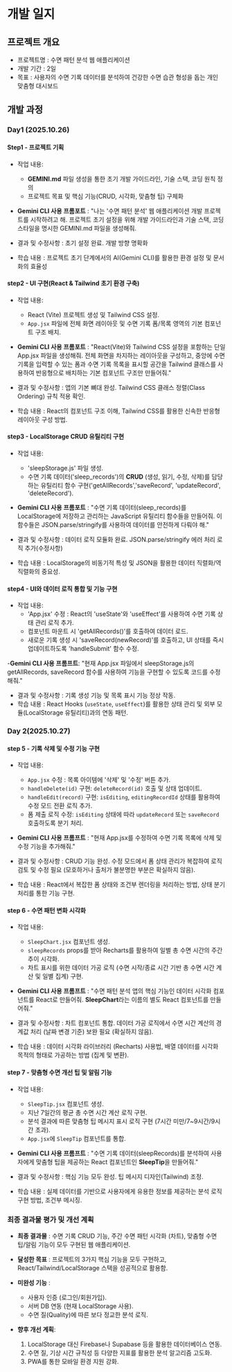 # 개발 일지

## 프로젝트 개요
- 프로젝트명 : 수면 패턴 분석 웹 애플리케이션
- 개발 기간 : 2일
- 목표 : 사용자의 수면 기록 데이터를 분석하여 건강한 수면 습관 형성을 돕는 개인 맞춤형 대시보드

## 개발 과정

### Day1 (2025.10.26)

#### Step1 - 프로젝트 기획
- 작업 내용:
    - **GEMINI.md** 파일 생성을 통한 초기 개발 가이드라인, 기술 스택, 코딩 원칙 정의
    - 프로젝트 목표 및 핵심 기능(CRUD, 시각화, 맞춤형 팁) 구체화
    
- **Gemini CLI 사용 프롬포트** : "나는 '수면 패턴 분석' 웹 애플리케이션 개발 프로젝트를 시작하려고 해. 프로젝트 초기 설정을 위해 개발 가이드라인과 기술 스택, 코딩 스타일을 명시한 GEMINI.md 파일을 생성해줘.

- 결과 및 수정사항 : 초기 설정 완료. 개발 방향 명확화
- 학습 내용 : 프로젝트 초기 단계에서의 AI(Gemini CLI)를 활용한 환경 설정 및 문서화의 효율성

#### step2 - UI 구현(React & Tailwind 초기 환경 구축)
- 작업 내용:
    - React (Vite) 프로젝트 생성 및 Tailwind CSS 설정.
    - `App.jsx` 파일에 전체 화면 레이아웃 및 수면 기록 폼/목록 영역의 기본 컴포넌트 구조 배치.

- **Gemini CLI 사용 프롬포트** : "React(Vite)와 Tailwind CSS 설정을 포함하는 단일 App.jsx 파일을 생성해줘. 전체 화면을 차지하는 레이아웃을 구성하고, 중앙에 수면 기록을 입력할 수 있는 폼과 수면 기록 목록을 표시할 공간을 Tailwind 클래스를 사용하여 반응형으로 배치하는 기본 컴포넌트 구조만 만들어줘."

- 결과 및 수정사항 : 앱의 기본 뼈대 완성. Tailwind CSS 클래스 정렬(Class Ordering) 규칙 적용 확인.
- 학습 내용 : React의 컴포넌트 구조 이해, Tailwind CSS를 활용한 신속한 반응형 레이아웃 구성 방법.

#### step3 - LocalStorage CRUD 유틸리티 구현
- 작업 내용:
    - 'sleepStorage.js' 파일 생성.
    - 수면 기록 데이터('sleep_records')의 **CRUD** (생성, 읽기, 수정, 삭제)를 담당하는 유틸리티 함수 구현('getAllRecords','saveRecord', 'updateRecord', 'deleteRecord').

- **Gemini CLI 사용 프롬포트** : "수면 기록 데이터(sleep_records)를 LocalStorage에 저장하고 관리하는 JavaScript 유틸리티 함수들을 만들어줘. 이 함수들은 JSON.parse/stringify를 사용하여 데이터를 안전하게 다뤄야 해."

- 결과 및 수정사항 : 데이터 로직 모듈화 완료. JSON.parse/stringify 에러 처리 로직 추가(수정사항)
- 학습 내용 : LocalStorage의 비동기적 특성 및 JSON을 활용한 데이터 직렬화/역직렬화의 중요성.

#### step4 - UI와 데이터 로직 통합 및 기능 구현
- 작업 내용:
    - 'App.jsx' 수정 : React의 'useState'와 'useEffect'를 사용하여 수면 기록 상태 관리 로직 추가.
    - 컴포넌트 마운트 시 'getAllRecords()'를 호출하여 데이터 로드.
    - 새로운 기록 생성 시 'saveRecord(newRecord)'를 호출하고, UI 상태를 즉시 업데이트하도록 'handleSubmit' 함수 수정.

-**Gemini CLI 사용 프롬프트**: "현재 App.jsx 파일에서 sleepStorage.js의 getAllRecords, saveRecord 함수를 사용하여 기능을 구현할 수 있도록 코드를 수정해줘."

- 결과 및 수정사항 : 기록 생성 기능 및 목록 표시 기능 정상 작동.
- 학습 내용 : React Hooks (`useState`, `useEffect`)를 활용한 상태 관리 및 외부 모듈(LocalStorage 유틸리티)과의 연동 패턴.

### Day 2(2025.10.27)

#### step 5 - 기록 삭제 및 수정 기능 구현
- 작업 내용:
    - `App.jsx` 수정 : 목록 아이템에 '삭제' 및 '수정' 버튼 추가.
    - `handleDelete(id)` 구현: `deleteRecord(id)` 호출 및 상태 업데이트.
    - `handleEdit(record)` 구현: `isEditing`, `editingRecordId` 상태를 활용하여 수정 모드 전환 로직 추가.
    - 폼 제출 로직 수정: `isEditing` 상태에 따라 `updateRecord` 또는 `saveRecord` 호출하도록 분기 처리.

- **Gemini CLI 사용 프롬프트** : "현재 App.jsx를 수정하여 수면 기록 목록에 삭제 및 수정 기능을 추가해줘."

- 결과 및 수정사항 : CRUD 기능 완성. 수정 모드에서 폼 상태 관리가 복잡하여 로직 검토 및 수정 필요 (모호하거나 출처가 불분명한 부분은 확실하지 않음).
- 학습 내용 : React에서 복잡한 폼 상태와 조건부 렌더링을 처리하는 방법, 상태 분기 처리를 통한 기능 구현.

#### step 6 - 수면 패턴 변화 시각화
- 작업 내용:
    - `SleepChart.jsx` 컴포넌트 생성.
    - `sleepRecords` props를 받아 Recharts를 활용하여 일별 총 수면 시간의 주간 추이 시각화.
    - 차트 표시를 위한 데이터 가공 로직 (수면 시작/종료 시간 기반 총 수면 시간 계산 및 일별 집계) 구현.

- **Gemini CLI 사용 프롬프트** : "수면 패턴 분석 앱의 핵심 기능인 데이터 시각화 컴포넌트를 React로 만들어줘. **SleepChart**라는 이름의 별도 React 컴포넌트를 만들어줘."

- 결과 및 수정사항 : 차트 컴포넌트 통합. 데이터 가공 로직에서 수면 시간 계산의 경계값 처리 (날짜 변경 기준) 보완 필요 (확실하지 않음).
- 학습 내용 : 데이터 시각화 라이브러리 (Recharts) 사용법, 배열 데이터를 시각화 목적의 형태로 가공하는 방법 (집계 및 변환).

#### step 7 - 맞춤형 수면 개선 팁 및 알림 기능
- 작업 내용:
    - `SleepTip.jsx` 컴포넌트 생성.
    - 지난 7일간의 평균 총 수면 시간 계산 로직 구현.
    - 분석 결과에 따른 맞춤형 팁 메시지 표시 로직 구현 (7시간 미만/7~9시간/9시간 초과).
    - `App.jsx`에 `SleepTip` 컴포넌트를 통합.

- **Gemini CLI 사용 프롬프트** : "수면 기록 데이터(sleepRecords)를 분석하여 사용자에게 맞춤형 팁을 제공하는 React 컴포넌트인 **SleepTip**을 만들어줘."

- 결과 및 수정사항 : 핵심 기능 모두 완성. 팁 메시지 디자인(Tailwind) 조정.
- 학습 내용 : 실제 데이터를 기반으로 사용자에게 유용한 정보를 제공하는 분석 로직 구현 방법, 조건부 메시징.

### 최종 결과물 평가 및 개선 계획

- **최종 결과물** : 수면 기록 CRUD 기능, 주간 수면 패턴 시각화 (차트), 맞춤형 수면 팁/알림 기능이 모두 구현된 웹 애플리케이션.

- **달성한 목표** : 프로젝트의 3가지 핵심 기능을 모두 구현하고, React/Tailwind/LocalStorage 스택을 성공적으로 활용함.

- **미완성 기능** :
    - 사용자 인증 (로그인/회원가입).
    - 서버 DB 연동 (현재 LocalStorage 사용).
    - 수면 질(Quality)에 따른 보다 정교한 분석 로직.

- **향후 개선 계획**:
    1. LocalStorage 대신 Firebase나 Supabase 등을 활용한 데이터베이스 연동.
    2. 수면 질, 기상 시간 규칙성 등 다양한 지표를 활용한 분석 알고리즘 고도화.
    3. PWA를 통한 모바일 환경 지원 강화.